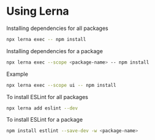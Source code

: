 # Using Lerna

Installing dependencies for all packages

```bash
npx lerna exec -- npm install
```

Installing dependencies for a package

```bash
npx lerna exec --scope <package-name> -- npm install
```

Example

```bash
npx lerna exec --scope ui -- npm install
```

To install ESLint for all packages

```bash
npx lerna add eslint --dev
```

To install ESLint for a package

```bash
npm install estlint --save-dev -w <package-name>
```
